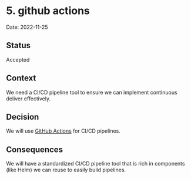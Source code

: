 # 5. github actions

Date: 2022-11-25

## Status

Accepted

## Context

We need a CI/CD pipeline tool to ensure we can implement continuous deliver effectively.

## Decision

We will use [GitHub Actions](https://github.com/features/actions) for CI/CD pipelines.

## Consequences

We will have a standardized CI/CD pipeline tool that is rich in components (like Helm) we can reuse to easily build 
pipelines.

